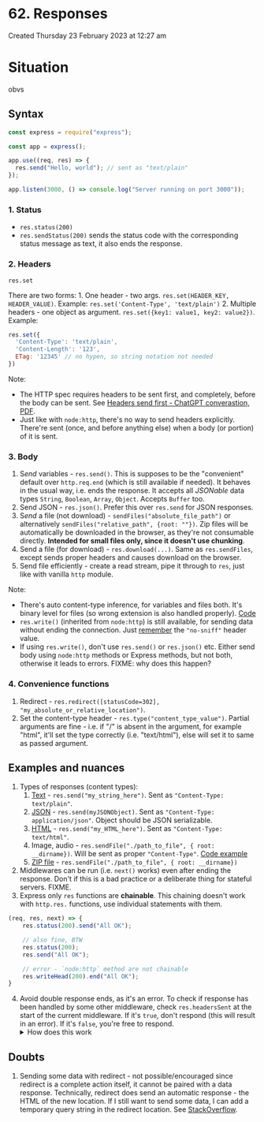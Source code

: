 # 62. Responses
Created Thursday 23 February 2023 at 12:27 am

# Situation
obvs


## Syntax
```js
const express = require("express");

const app = express();

app.use((req, res) => {
  res.send("Hello, world"); // sent as "text/plain"
});

app.listen(3000, () => console.log("Server running on port 3000"));
```

### 1. Status
 - `res.status(200)`
 - `res.sendStatus(200)` sends the status code with the corresponding status message as text, it also ends the response.

### 2. Headers
`res.set`

There are two forms:
	1. One header - two args. `res.set(HEADER_KEY, HEADER_VALUE)`. Example: `res.set('Content-Type', 'text/plain')`
	2. Multiple headers - one object as argument. `res.set({key1: value1, key2: value2})`. Example:
```js
res.set({
  'Content-Type': 'text/plain',
  'Content-Length': '123',
  ETag: '12345' // no hypen, so string notation not needed
})
```

Note:
- The HTTP spec requires headers to be sent first, and completely, before the body can be sent. See [Headers send first - ChatGPT converastion, PDF](../../../../assets/gpt3-headers-first-even-if-chunked.pdf).
- Just like with `node:http`, there's no way to send headers explicitly. There're sent (once, and before anything else) when a body (or portion) of it is sent.

### 3. Body
1. S*end* variables - `res.send()`. This is supposes to be the "convenient" default over `http.req.end` (which is still available if needed). It behaves in the usual way, i.e. ends the response. It accepts all *JSONable* data types `String`, `Boolean`, `Array`, `Object`. Accepts `Buffer` too.
2. Send JSON - `res.json()`. Prefer this over `res.send` for JSON responses.
3. S*end* a file (not download) - `sendFiles("absolute_file_path")` or alternatively `sendFiles("relative_path", {root: ""})`. Zip files will be automatically be downloaded in the browser, as they're not consumable directly. **Intended for small files only, since it doesn't use chunking**.
4. Send a file (for download) - `res.download(...)`. Same as `res.sendFiles`, except sends proper headers and causes download on the browser.
5. Send file efficiently - create a read stream, pipe it through to `res`, just like with vanilla `http` module.

Note: 
- There's auto content-type inference, for variables and files both. It's binary level for files (so wrong extension is also handled properly). [Code](https://github.com/exemplar-codes/express-app-academind/commit/60e88a6d4bf1524c789749811c72076b0fae48da)
- `res.write()` (inherited from `node:http`) is still available, for sending data without ending the connection. Just [remember](https://stackoverflow.com/a/34187352/11392807) the `"no-sniff"` header value.
- If using `res.write()`, don't use `res.send()` or `res.json()` etc. Either send body using `node:http` methods or Express methods, but not both, otherwise it leads to errors. FIXME: why does this happen?

### 4. Convenience functions
1. Redirect - `res.redirect([statusCode=302], "my_absolute_or_relative_location")`.
2. Set the content-type header - `res.type("content_type_value")`. Partial arguments are fine - i.e. if "/" is absent in the argument, for example "html", it'll set the type correctly (i.e. "text/html"), else will set it to same as passed argument.


## Examples and nuances
1. Types of responses (content types):
	1. [Text](https://github.com/exemplar-codes/express-app-academind/commit/384f76a1ee9c2aac45cee6a35d27732f2e7ed477) - `res.send("my_string_here")`. Sent as `"Content-Type: text/plain"`.
	2. [JSON](https://github.com/exemplar-codes/express-app-academind/commit/62d86f57f68134d39b1883bbf0e6fe7b3b9f2c26) - `res.send(myJSONObject)`. Sent as `"Content-Type: application/json"`. Object should be JSON serializable.
	3. [HTML](https://github.com/exemplar-codes/express-app-academind/commit/63559a1ddc7f97c224512df5e57342d73f145fda) - `res.send("my_HTML_here")`. Sent as `"Content-Type: text/html"`.
	4. Image, audio - `res.sendFile("./path_to_file", { root: __dirname})`. Will be sent as proper `"Content-Type"`. [Code example](https://github.com/exemplar-codes/express-app-academind/commit/9c2c6b1279b031b2af273491258e5532ab8c6f09)
	5. [ZIP file](https://github.com/exemplar-codes/express-app-academind/commit/17cc84628b179cc68d3f40adbb85ef0d39ec0577) - `res.sendFile("./path_to_file", { root: __dirname})`
2. Middlewares can be run (i.e. `next()` works) even after ending the response. Don't if this is a bad practice or a deliberate thing for stateful servers. FIXME.
3. Express only `res` functions are **chainable**. This chaining doesn't work with `http.res.` functions, use individual statements with them.
```js
(req, res, next) => {
	res.status(200).send("All OK");

	// also fine, BTW
	res.status(200);
	res.send("All OK");

	// error - `node:http` method are not chainable
	res.writeHead(200).end("All OK");
}
```
4. Avoid double response ends, as it's an error. To check if response has been handled by some other middleware, check `res.headersSent` at the start of the current middleware. If it's `true`, don't respond (this will result in an error). If it's `false`, you're free to respond. <details><summary>How does this work</summary>HTTP spec requires headers to be sent completely before any part of the body is sent. In `express` (or even `node:http`), there's no way to explicitly send headers, i.e. headers are sent only if body is sent (partially or fully) and/or on response end. So, if headers have been sent, you can be sure a response was made, even if partial.</details>


## Doubts
1. Sending some data with redirect - not possible/encouraged since redirect is a complete action itself, it cannot be paired with a data response. Technically, redirect does send an automatic response - the HTML of the new location. If I still want to send some data, I can add a temporary query string in the redirect location. See [StackOverflow](https://stackoverflow.com/a/62297733/11392807).